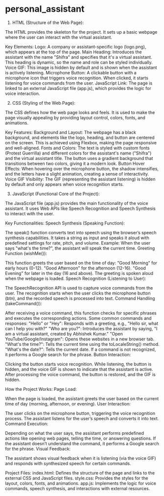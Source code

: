 # personal_assistant

1. HTML (Structure of the Web Page):
   
The HTML provides the skeleton for the project. It sets up a basic webpage where the user can interact with the virtual assistant.

Key Elements:
Logo: A company or assistant-specific logo (logo.png), which appears at the top of the page.
Main Heading: Introduces the assistant with the name "Shifra" and specifies that it's a virtual assistant. This heading is dynamic, so the name and role can be styled individually.
Voice GIF: This image is hidden by default and is shown when the assistant is actively listening.
Microphone Button: A clickable button with a microphone icon that triggers voice recognition. When clicked, it starts listening for voice commands from the user.
JavaScript Link: The page is linked to an external JavaScript file (app.js), which provides the logic for voice interaction.



2. CSS (Styling of the Web Page):
   
The CSS defines how the web page looks and feels. It is used to make the page visually appealing by providing layout control, colors, fonts, and animations.

Key Features:
Background and Layout: The webpage has a black background, and elements like the logo, heading, and button are centered on the screen. This is achieved using Flexbox, making the page responsive and well-aligned.
Fonts and Colors:
The text is styled with custom fonts (Protest Guerrilla) and different colors for the assistant's name ("Shifra") and the virtual assistant title.
The button uses a gradient background that transitions between two colors, giving it a modern look.
Button Hover Effects: When hovering over the microphone button, the shadow intensifies, and the letters have a slight animation, creating a sense of interactivity.
Voice GIF Visibility: The GIF (representing the assistant listening) is hidden by default and only appears when voice recognition starts.




3. JavaScript (Functional Core of the Project):
   
The JavaScript file (app.js) provides the main functionality of the voice assistant. It uses Web APIs like Speech Recognition and Speech Synthesis to interact with the user.

Key Functionalities:
Speech Synthesis (Speaking Function):

The speak() function converts text into speech using the browser’s speech synthesis capabilities. It takes a string as input and speaks it aloud with predefined settings for rate, pitch, and volume.
Example: When the user says "what's the time?", the assistant will speak the current time.
Greeting Function (wishMe()):

This function greets the user based on the time of day:
"Good Morning" for early hours (0-12).
"Good Afternoon" for the afternoon (12-16).
"Good Evening" for later in the day (16 and above).
The greeting is spoken aloud when the webpage is loaded.
Speech Recognition (Listening to User):

The SpeechRecognition API is used to capture voice commands from the user.
The recognition starts when the user clicks the microphone button (btn), and the recorded speech is processed into text.
Command Handling (takeCommand()):

After receiving a voice command, this function checks for specific phrases and executes the corresponding actions.
Some common commands and responses:
"Hello" or "Hey": Responds with a greeting, e.g., "Hello sir, what can I help you with?"
"Who are you?": Introduces the assistant by saying, "I am a virtual assistant, created by Abhishek Kumar."
"Open YouTube/Google/Instagram": Opens these websites in a new browser tab.
"What's the time?": Tells the current time using the toLocaleString() method.
"What's the date?": Tells the current date.
If a command is not recognized, it performs a Google search for the phrase.
Button Interaction:

Clicking the button starts voice recognition.
While listening, the button is hidden, and the voice GIF is shown to indicate that the assistant is active.
After processing the voice command, the button is restored, and the GIF is hidden.




How the Project Works:
Page Load:

When the page is loaded, the assistant greets the user based on the current time of day (morning, afternoon, or evening).
User Interaction:

The user clicks on the microphone button, triggering the voice recognition process.
The assistant listens for the user’s speech and converts it into text.
Command Execution:

Depending on what the user says, the assistant performs predefined actions like opening web pages, telling the time, or answering questions.
If the assistant doesn’t understand the command, it performs a Google search for the phrase.
Visual Feedback:

The assistant shows visual feedback when it is listening (via the voice GIF) and responds with synthesized speech for certain commands.




Project Files:
index.html: Defines the structure of the page and links to the external CSS and JavaScript files.
style.css: Provides the styles for the layout, colors, fonts, and animations.
app.js: Implements the logic for voice commands, speech synthesis, and interactions with external resources.
